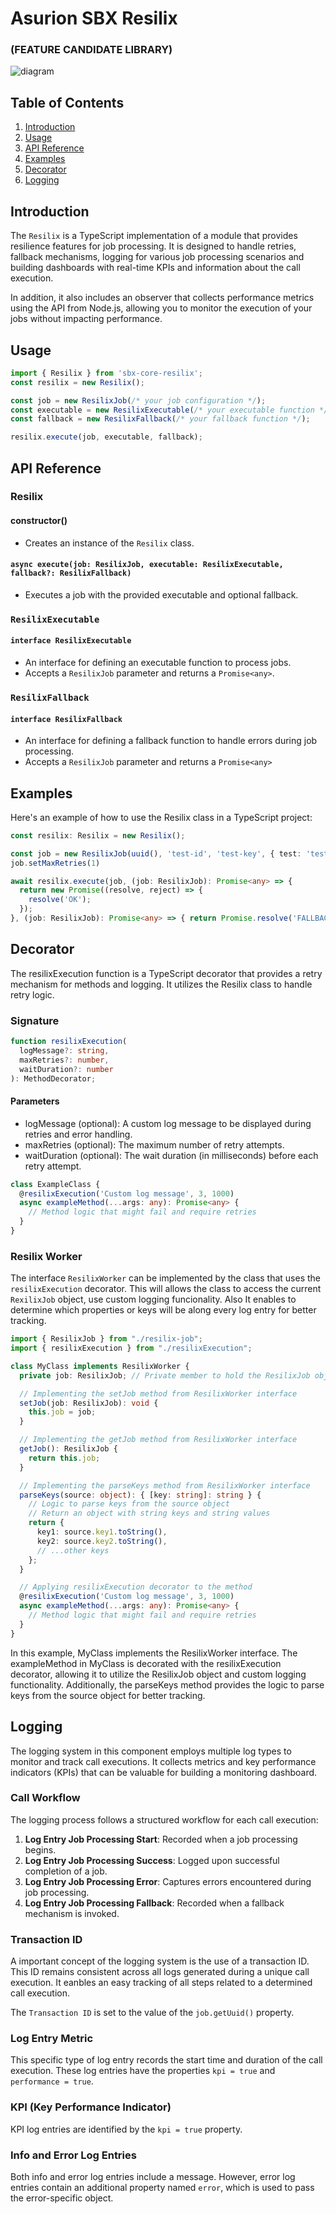# Asurion SBX Resilix 
### (FEATURE CANDIDATE LIBRARY)

![diagram](diagram.jpg)

## Table of Contents

1. [Introduction](#introduction)
2. [Usage](#usage)
3. [API Reference](#api-reference)
4. [Examples](#examples)
5. [Decorator](#decorator)
6. [Logging](#logging)

## Introduction

The `Resilix` is a TypeScript implementation of a module that provides resilience features for job processing. It is designed to handle retries, fallback mechanisms, logging for various job processing scenarios and building dashboards with real-time KPIs and information about the call execution. 

In addition, it also includes an observer that collects performance metrics using the API from Node.js, allowing you to monitor the execution of your jobs without impacting performance.

## Usage

```typescript
import { Resilix } from 'sbx-core-resilix';
const resilix = new Resilix();

const job = new ResilixJob(/* your job configuration */);
const executable = new ResilixExecutable(/* your executable function */);
const fallback = new ResilixFallback(/* your fallback function */);

resilix.execute(job, executable, fallback);
```

## API Reference

### Resilix

#### constructor()

- Creates an instance of the `Resilix` class.

#### `async execute(job: ResilixJob, executable: ResilixExecutable, fallback?: ResilixFallback)`

- Executes a job with the provided executable and optional fallback.

### `ResilixExecutable`

#### `interface ResilixExecutable`

- An interface for defining an executable function to process jobs.
- Accepts a `ResilixJob` parameter and returns a `Promise<any>`.
### `ResilixFallback`
#### `interface ResilixFallback`

- An interface for defining a fallback function to handle errors during job processing.
- Accepts a `ResilixJob` parameter and returns a `Promise<any>`

## Examples

Here's an example of how to use the Resilix class in a TypeScript project:

```typescript
const resilix: Resilix = new Resilix();

const job = new ResilixJob(uuid(), 'test-id', 'test-key', { test: 'test' });
job.setMaxRetries(1)

await resilix.execute(job, (job: ResilixJob): Promise<any> => {
  return new Promise((resolve, reject) => {
    resolve('OK');
  });
}, (job: ResilixJob): Promise<any> => { return Promise.resolve('FALLBACK OK') });
```

## Decorator

The resilixExecution function is a TypeScript decorator that provides a retry mechanism for methods and logging. It utilizes the Resilix class to handle retry logic.

### Signature

```typescript
function resilixExecution(
  logMessage?: string,
  maxRetries?: number,
  waitDuration?: number
): MethodDecorator;
```

#### Parameters

- logMessage (optional): A custom log message to be displayed during retries and error handling.
- maxRetries (optional): The maximum number of retry attempts.
- waitDuration (optional): The wait duration (in milliseconds) before each retry attempt.

```typescript
class ExampleClass {
  @resilixExecution('Custom log message', 3, 1000)
  async exampleMethod(...args: any): Promise<any> {
    // Method logic that might fail and require retries
  }
}
```

### Resilix Worker

The interface `ResilixWorker` can be implemented by the class that uses the `resilixExecution` decorator. This will allows the class to access the current `RexilixJob` object, use custom logging funcionality. Also It enables to determine which properties or keys will be along every log entry for better tracking. 

```typescript
import { ResilixJob } from "./resilix-job";
import { resilixExecution } from "./resilixExecution";

class MyClass implements ResilixWorker {
  private job: ResilixJob; // Private member to hold the ResilixJob object

  // Implementing the setJob method from ResilixWorker interface
  setJob(job: ResilixJob): void {
    this.job = job;
  }

  // Implementing the getJob method from ResilixWorker interface
  getJob(): ResilixJob {
    return this.job;
  }

  // Implementing the parseKeys method from ResilixWorker interface
  parseKeys(source: object): { [key: string]: string } {
    // Logic to parse keys from the source object
    // Return an object with string keys and string values
    return {
      key1: source.key1.toString(),
      key2: source.key2.toString(),
      // ...other keys
    };
  }

  // Applying resilixExecution decorator to the method
  @resilixExecution('Custom log message', 3, 1000)
  async exampleMethod(...args: any): Promise<any> {
    // Method logic that might fail and require retries
  }
}
```

In this example, MyClass implements the ResilixWorker interface. The exampleMethod in MyClass is decorated with the resilixExecution decorator, allowing it to utilize the ResilixJob object and custom logging functionality. Additionally, the parseKeys method provides the logic to parse keys from the source object for better tracking.

## Logging

The logging system in this component employs multiple log types to monitor and track call executions. It collects metrics and key performance indicators (KPIs) that can be valuable for building a monitoring dashboard.

### Call Workflow

The logging process follows a structured workflow for each call execution:

1. **Log Entry Job Processing Start**: Recorded when a job processing begins.
2. **Log Entry Job Processing Success**: Logged upon successful completion of a job.
3. **Log Entry Job Processing Error**: Captures errors encountered during job processing.
4. **Log Entry Job Processing Fallback**: Recorded when a fallback mechanism is invoked.

### Transaction ID

A important concept of the logging system is the use of a transaction ID. This ID remains consistent across all logs generated during a unique call execution. It eanbles an easy tracking of all steps related to a determined call execution.

The `Transaction ID` is set to the value of the `job.getUuid()` property.

### Log Entry Metric

This specific type of log entry records the start time and duration of the call execution. These log entries have the properties `kpi = true` and `performance = true`.

### KPI (Key Performance Indicator)

KPI log entries are identified by the `kpi = true` property.

### Info and Error Log Entries

Both info and error log entries include a message. However, error log entries contain an additional property named `error`, which is used to pass the error-specific object.
